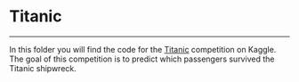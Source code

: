 # Titanic
---

In this folder you will find the code for the [Titanic](https://www.kaggle.com/competitions/titanic) competition on Kaggle. The goal of this competition is to predict which passengers survived the Titanic shipwreck.
